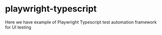 # playwright-typescript

Here we have example of Playwright Typescript test automation framework for UI testing